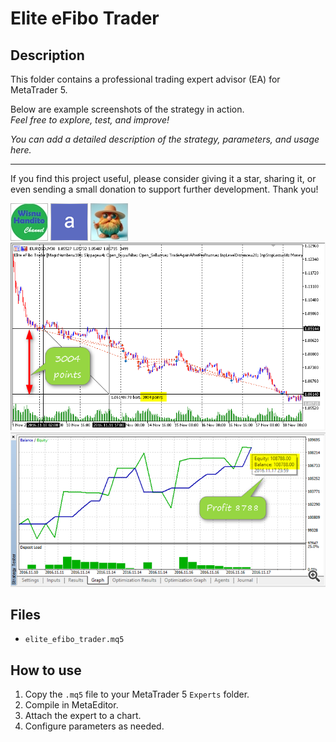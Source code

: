 # Elite eFibo Trader

## Description
This folder contains a professional trading expert advisor (EA) for MetaTrader 5.

Below are example screenshots of the strategy in action.  
*Feel free to explore, test, and improve!*

*You can add a detailed description of the strategy, parameters, and usage here.*

---

If you find this project useful, please consider giving it a star, sharing it, or even sending a small donation to support further development. Thank you!

![Screenshot](60D885BE-9CCF.jpg)
![Screenshot](652D07EA-0B12.png)
![Screenshot](65d8b5a2-f9d9.jpg)
![Screenshot](Elite_eFibo_Trader_chart.png)
![Screenshot](Elite_eFibo_Trader_profit__1.png)

## Files
- `elite_efibo_trader.mq5`

## How to use
1. Copy the `.mq5` file to your MetaTrader 5 `Experts` folder.
2. Compile in MetaEditor.
3. Attach the expert to a chart.
4. Configure parameters as needed.

